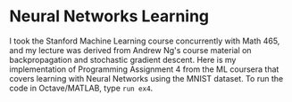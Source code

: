# Neural Networks Learning

I took the Stanford Machine Learning course concurrently with Math 465, and my lecture was derived from Andrew Ng's course material on backpropagation and stochastic gradient descent. Here is my implementation of Programming Assignment 4 from the ML coursera that covers learning with Neural Networks using the MNIST dataset. To run the code in Octave/MATLAB, type `run ex4`.
